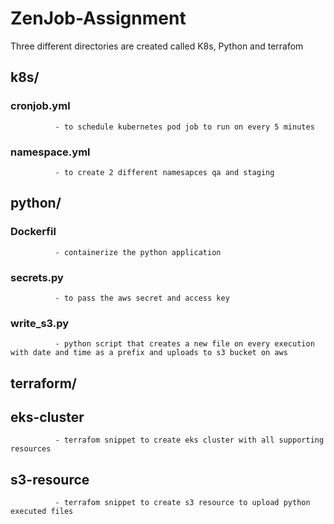 # ZenJob-Assignment

Three different directories are created called K8s, Python and terrafom


## k8s/

  ### cronjob.yml
              - to schedule kubernetes pod job to run on every 5 minutes
              
  ### namespace.yml
              - to create 2 different namesapces qa and staging
              
              
## python/

  ### Dockerfil
              - containerize the python application
              
  ### secrets.py
              - to pass the aws secret and access key
              
  ### write_s3.py
              - python script that creates a new file on every execution with date and time as a prefix and uploads to s3 bucket on aws 
              
## terraform/

  ## eks-cluster
              - terrafom snippet to create eks cluster with all supporting resources 
              
  ## s3-resource
              - terrafom snippet to create s3 resource to upload python executed files
            
